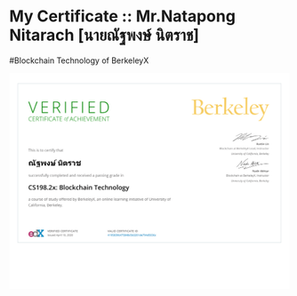 My Certificate ::  Mr.Natapong Nitarach [นายณัฐพงษ์ นิตราช]
=========================================
#Blockchain Technology of BerkeleyX
<p align="center"><img src="https://raw.githubusercontent.com/natnaov8/Certificate_NatapongNitarach/master/Certificate/png/BerkeleyX%20CS198.2x%20Certificate%20_%20edX-1.png"></p>
